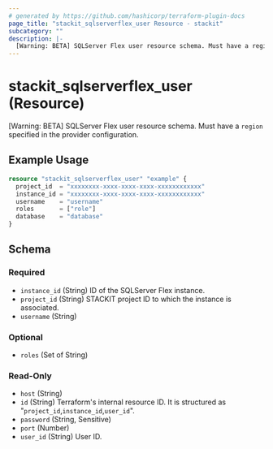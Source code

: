 ```yaml
---
# generated by https://github.com/hashicorp/terraform-plugin-docs
page_title: "stackit_sqlserverflex_user Resource - stackit"
subcategory: ""
description: |-
  [Warning: BETA] SQLServer Flex user resource schema. Must have a region specified in the provider configuration.
---
```


# stackit_sqlserverflex_user (Resource)

[Warning: BETA] SQLServer Flex user resource schema. Must have a `region` specified in the provider configuration.

## Example Usage

```terraform
resource "stackit_sqlserverflex_user" "example" {
  project_id  = "xxxxxxxx-xxxx-xxxx-xxxx-xxxxxxxxxxxx"
  instance_id = "xxxxxxxx-xxxx-xxxx-xxxx-xxxxxxxxxxxx"
  username    = "username"
  roles       = ["role"]
  database    = "database"
}
```

<!-- schema generated by tfplugindocs -->
## Schema

### Required

- `instance_id` (String) ID of the SQLServer Flex instance.
- `project_id` (String) STACKIT project ID to which the instance is associated.
- `username` (String)

### Optional

- `roles` (Set of String)

### Read-Only

- `host` (String)
- `id` (String) Terraform's internal resource ID. It is structured as "`project_id`,`instance_id`,`user_id`".
- `password` (String, Sensitive)
- `port` (Number)
- `user_id` (String) User ID.
